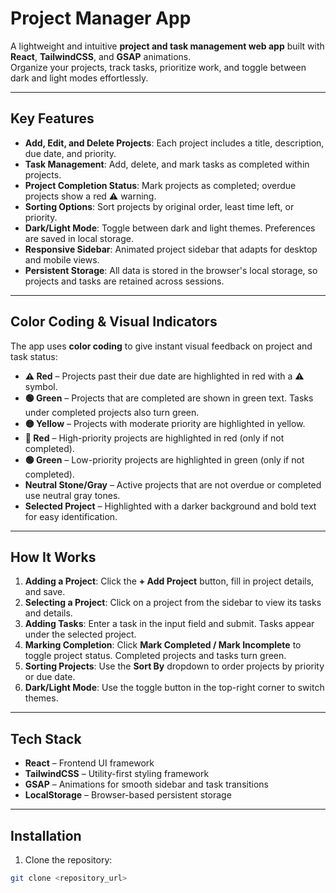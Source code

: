 # Project Manager App

A lightweight and intuitive **project and task management web app** built with **React**, **TailwindCSS**, and **GSAP** animations.  
Organize your projects, track tasks, prioritize work, and toggle between dark and light modes effortlessly.

---

## Key Features

- **Add, Edit, and Delete Projects**: Each project includes a title, description, due date, and priority.
- **Task Management**: Add, delete, and mark tasks as completed within projects.
- **Project Completion Status**: Mark projects as completed; overdue projects show a red ⚠️ warning.
- **Sorting Options**: Sort projects by original order, least time left, or priority.
- **Dark/Light Mode**: Toggle between dark and light themes. Preferences are saved in local storage.
- **Responsive Sidebar**: Animated project sidebar that adapts for desktop and mobile views.
- **Persistent Storage**: All data is stored in the browser's local storage, so projects and tasks are retained across sessions.

---

## Color Coding & Visual Indicators

The app uses **color coding** to give instant visual feedback on project and task status:

- **⚠️ Red** – Projects past their due date are highlighted in red with a ⚠️ symbol.
- **🟢 Green** – Projects that are completed are shown in green text. Tasks under completed projects also turn green.
- **🟡 Yellow** – Projects with moderate priority are highlighted in yellow.
- **🔴 Red** – High-priority projects are highlighted in red (only if not completed).
- **🟢 Green** – Low-priority projects are highlighted in green (only if not completed).
- **Neutral Stone/Gray** – Active projects that are not overdue or completed use neutral gray tones.
- **Selected Project** – Highlighted with a darker background and bold text for easy identification.

---

## How It Works

1. **Adding a Project**: Click the **+ Add Project** button, fill in project details, and save.
2. **Selecting a Project**: Click on a project from the sidebar to view its tasks and details.
3. **Adding Tasks**: Enter a task in the input field and submit. Tasks appear under the selected project.
4. **Marking Completion**: Click **Mark Completed / Mark Incomplete** to toggle project status. Completed projects and tasks turn green.
5. **Sorting Projects**: Use the **Sort By** dropdown to order projects by priority or due date.
6. **Dark/Light Mode**: Use the toggle button in the top-right corner to switch themes.

---

## Tech Stack

- **React** – Frontend UI framework
- **TailwindCSS** – Utility-first styling framework
- **GSAP** – Animations for smooth sidebar and task transitions
- **LocalStorage** – Browser-based persistent storage

---

## Installation

1. Clone the repository:

```bash
git clone <repository_url>
